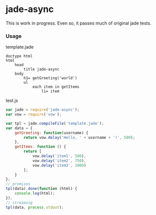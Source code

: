 jade-async
==========

This is work in progress. Even so, it passes much of original jade tests.

### Usage

template.jade
```jade
doctype html
html
	head
		title jade-async
	body
		h1= getGreeting('world')
		ul
			each item in getItems
				li= item
```

test.js
```js
var jade = require('jade-async');
var vow = require('vow');

var tpl = jade.compileFile('template.jade');
var data = {
	getGreeting: function(username) {
		return vow.delay('Hello, ' + username + '!', 500);
	},
	getItems: function () {
		return [
			vow.delay('item1', 500),
			vow.delay('item2', 750),
			vow.delay('item3', 1000)
		];
	}
};
// promises
tpl(data).done(function (html) {
	console.log(html);
});
// streaming
tpl(data, process.stdout);
```
